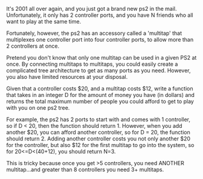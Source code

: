 It's 2001 all over again, and you just got a brand new ps2 in the mail.  Unfortunately, it only has 2 controller ports, and you have N friends who all want to play at the same time.

Fortunately, however, the ps2 has an accessory called a 'multitap' that multiplexes one controller port into four controller ports, to allow more than 2 controllers at once.  

Pretend you don't know that only one multitap can be used in a given PS2 at once. By connecting multitaps to multitaps, you could easily create a complicated tree architecture to get as many ports as you need.  However, you also have limited resources at your disposal. 

Given that a controller costs $20, and a multitap costs $12, write a function that takes in an integer D for the amount of money you have (in dollars) and returns the total maximum number of people you could afford to get to play with you on one ps2 tree.

For example, the ps2 has 2 ports to start with and comes with 1 controller, so if D < 20, then the function should return 1.
However, when you add another $20, you can afford another controller, so for D = 20, the function should return 2.
Adding another controller costs you not only another $20 for the controller, but also $12 for the first multitap to go into the system, so for 20<=D<(40+12), you should return N=3.

This is tricky because once you get >5 controllers, you need ANOTHER multitap...and greater than 8 controllers you need 3+ multitaps.
